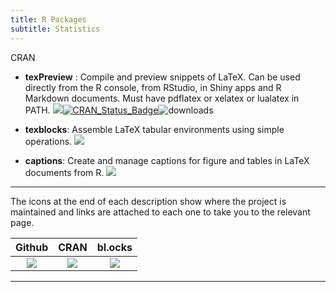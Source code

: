 ```yaml
---
title: R Packages
subtitle: Statistics
---
```


CRAN

  - **texPreview** : Compile and preview snippets of LaTeX. Can be used directly from the R console, from RStudio, in Shiny apps and R Markdown documents. Must have pdflatex or xelatex or lualatex in PATH. [![](https://raw.githubusercontent.com/yonicd/yonicd.github.io/master/img/ghicon.jpeg)](https://github.com/yonicd/texPreview)[![CRAN\_Status\_Badge](https://www.r-pkg.org/badges/version/texPreview?color=blue)](https://cran.r-project.org/package=texPreview)![downloads](https://cranlogs.r-pkg.org/badges/texPreview)
  
  - **texblocks**: Assemble LaTeX tabular environments using simple operations. [![](https://raw.githubusercontent.com/yonicd/yonicd.github.io/master/img/ghicon.jpeg)](https://github.com/yonicd/texblocks)

  - **captions**: Create and manage captions for figure and tables in LaTeX documents from R. [![](https://raw.githubusercontent.com/yonicd/yonicd.github.io/master/img/ghicon.jpeg)](https://github.com/yonicd/captions)  

<hr>

The icons at the end of each description show where the project is maintained and links are attached to each one to take you to the relevant page. 

 Github | CRAN | bl.ocks
:--:|:--:|:--:
 [![](https://raw.githubusercontent.com/yonicd/yonicd.github.io/master/img/ghicon.jpeg)](https://github.com/yonicd/) | [![](https://img.shields.io/badge/CRAN--blue.svg)](https://cran.r-project.org/) | [![](https://raw.githubusercontent.com/yonicd/yonicd.github.io/master/img/d3js.jpeg)](https://bl.ocks.org/)

<hr>
